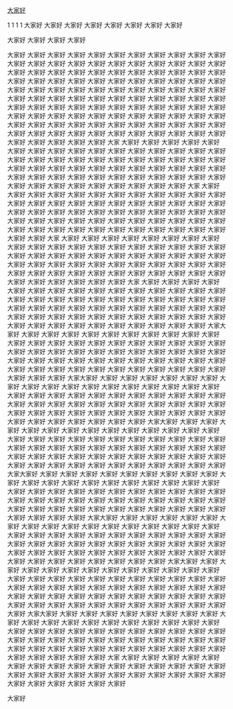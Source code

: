 [大家好](#大家)

1
1
1
1
大家好
大家好
大家好
大家好
大家好
大家好
大家好
大家好

大家好
大家好
大家好
大家好

大家好
大家好
大家好
大家好
大家好
大家好
大家好
大家好
大家好
大家好
大家好
大家好
大家好
大家好
大家好
大家好
大家好
大家好
大家好
大家好
大家好
大家好
大家好
大家好
大家好
大家好
大家好
大家好
大家好
大家好
大家好
大家好
大家好
大家好
大家好
大家好
大家好
大家好
大家好
大家好
大家好
大家好
大家好
大家好
大家好
大家好
大家好
大家好
大家好
大家好
大家好
大家好
大家好
大家好
大家好
大家好
大家好
大家好
大家好
大家好
大家好
大家好
大家好
大家好
大家好
大家好
大家好
大家好
大家好
大家好
大家好
大家好
大家好
大家好
大家好
大家好
大家好
大家好
大家好
大家好
大家好
大家好
大家好
大家好
大家好
大家好
大家好
大家好
大家好
大家好
大家好
大家好
大家好
大家好
大家好
大家好
大家好
大家好
大家好
大家好
大家好
大家好
大家好
大家好
大家好
大家好
大家好
大家好
大家好
大家好
大家好
大家好
大家好
大家好
大家好
大家
大家好
大家好
大家好
大家好
大家好
大家好
大家好
大家好
大家好
大家好
大家好
大家好
大家好
大家好
大家好
大家好
大家好
大家好
大家好
大家好
大家好
大家好
大家好
大家好
大家好
大家好
大家好
大家好
大家好
大家好
大家好
大家好
大家好
大家好
大家好
大家好
大家好
大家好
大家好
大家好
大家好
大家好
大家好
大家好
大家好
大家好
大家好
大家好
大家好
大家好
大家好
大家好
大家好
大家好
大家好
大家好
大家好
大家好
大家
大家好
大家好
大家好
大家好
大家好
大家好
大家好
大家好
大家好
大家好
大家好
大家好
大家好
大家好
大家好
大家好
大家好
大家好
大家好
大家好
大家好
大家好
大家好
大家好
大家好
大家好
大家好
大家好
大家好
大家好
大家好
大家好
大家好
大家好
大家好
大家好
大家好
大家好
大家好
大家好
大家好
大家好
大家好
大家好
大家好
大家好
大家好
大家好
大家好
大家好
大家好
大家好
大家好
大家好
大家好
大家好
大家好
大家好
大家
大家好
大家好
大家好
大家好
大家好
大家好
大家好
大家好
大家好
大家好
大家好
大家好
大家好
大家好
大家好
大家好
大家好
大家好
大家好
大家好
大家好
大家好
大家好
大家好
大家好
大家好
大家好
大家好
大家好
大家好
大家好
大家好
大家好
大家好
大家好
大家好
大家好
大家好
大家好
大家好
大家好
大家好
大家好
大家好
大家好
大家好
大家好
大家好
大家好
大家好
大家好
大家好
大家好
大家好
大家好
大家好
大家好
大家好
大家
大家好
大家好
大家好
大家好
大家好
大家好
大家好
大家好
大家好
大家好
大家好
大家好
大家好
大家好
大家好
大家好
大家好
大家好
大家好
大家好
大家好
大家好
大家好
大家好
大家好
大家好
大家好
大家好
大家好
大家好
大家好
大家好
大家好
大家好
大家好
大家好
大家好
大家好
大家好
大家好
大家好
大家好
大家好
大家好
大家好
大家好
大家好
大家好
大家好
大家好
大家好
大家好
大家好
大家好
大家好
大家好
大家好
大家好
大家大家好
大家好
大家好
大家好
大家好
大家好
大家好
大家好
大家好
大家好
大家好
大家好
大家好
大家好
大家好
大家好
大家好
大家好
大家好
大家好
大家好
大家好
大家好
大家好
大家好
大家好
大家好
大家好
大家好
大家好
大家好
大家好
大家好
大家好
大家好
大家好
大家好
大家好
大家好
大家好
大家好
大家好
大家好
大家好
大家好
大家好
大家好
大家好
大家好
大家好
大家好
大家好
大家好
大家好
大家好
大家好
大家好
大家好
大家大家好
大家好
大家好
大家好
大家好
大家好
大家好
大家好
大家好
大家好
大家好
大家好
大家好
大家好
大家好
大家好
大家好
大家好
大家好
大家好
大家好
大家好
大家好
大家好
大家好
大家好
大家好
大家好
大家好
大家好
大家好
大家好
大家好
大家好
大家好
大家好
大家好
大家好
大家好
大家好
大家好
大家好
大家好
大家好
大家好
大家好
大家好
大家好
大家好
大家好
大家好
大家好
大家好
大家好
大家好
大家好
大家好
大家好
大家大家好
大家好
大家好
大家好
大家好
大家好
大家好
大家好
大家好
大家好
大家好
大家好
大家好
大家好
大家好
大家好
大家好
大家好
大家好
大家好
大家好
大家好
大家好
大家好
大家好
大家好
大家好
大家好
大家好
大家好
大家好
大家好
大家好
大家好
大家好
大家好
大家好
大家好
大家好
大家好
大家好
大家好
大家好
大家好
大家好
大家好
大家好
大家好
大家好
大家好
大家好
大家好
大家好
大家好
大家好
大家好
大家好
大家好
大家大家好
大家好
大家好
大家好
大家好
大家好
大家好
大家好
大家好
大家好
大家好
大家好
大家好
大家好
大家好
大家好
大家好
大家好
大家好
大家好
大家好
大家好
大家好
大家好
大家好
大家好
大家好
大家好
大家好
大家好
大家好
大家好
大家好
大家好
大家好
大家好
大家好
大家好
大家好
大家好
大家好
大家好
大家好
大家好
大家好
大家好
大家好
大家好
大家好
大家好
大家好
大家好
大家好
大家好
大家好
大家好
大家好
大家好
大家大家好
大家好
大家好
大家好
大家好
大家好
大家好
大家好
大家好
大家好
大家好
大家好
大家好
大家好
大家好
大家好
大家好
大家好
大家好
大家好
大家好
大家好
大家好
大家好
大家好
大家好
大家好
大家好
大家好
大家好
大家好
大家好
大家好
大家好
大家好
大家好
大家好
大家好
大家好
大家好
大家好
大家好
大家好
大家好
大家好
大家好
大家好
大家好
大家好
大家好
大家好
大家好
大家好
大家好
大家好
大家好
大家好
大家好
大家大家好
大家好
大家好
大家好
大家好
大家好
大家好
大家好
大家好
大家好
大家好
大家好
大家好
大家好
大家好
大家好
大家好
大家好
大家好
大家好
大家好
大家好
大家好
大家好
大家好
大家好
大家好
大家好
大家好
大家好
大家好
大家好
大家好
大家好
大家好
大家好
大家好
大家好
大家好
大家好
大家好
大家好
大家好
大家好
大家好
大家好
大家好
大家好
大家好
大家好
大家好
大家好
大家好
大家好
大家好
大家好
大家好
大家好
大家大家好
大家好
大家好
大家好
大家好
大家好
大家好
大家好
大家好
大家好
大家好
大家好
大家好
大家好
大家好
大家好
大家好
大家好
大家好
大家好
大家好
大家好
大家好
大家好
大家好
大家好
大家好
大家好
大家好
大家好
大家好
大家好
大家好
大家好
大家好
大家好
大家好
大家好
大家好
大家好
大家好
大家好
大家好
大家好
大家好
大家好
大家好
大家好
大家好
大家好
大家好
大家好
大家好
大家好
大家好
大家好
大家好
大家好
大家
大家好
大家好
大家好
大家好
大家好
大家好
大家好
大家好
大家好
大家好
大家好
大家好
大家好
大家好
大家好
大家好
大家好
大家好
大家好
大家好
大家好
大家好
大家好
大家好
大家好
大家好
大家好
大家好
大家好
大家好
大家好
大家好
大家好

<span id="大家">大家好</span>

